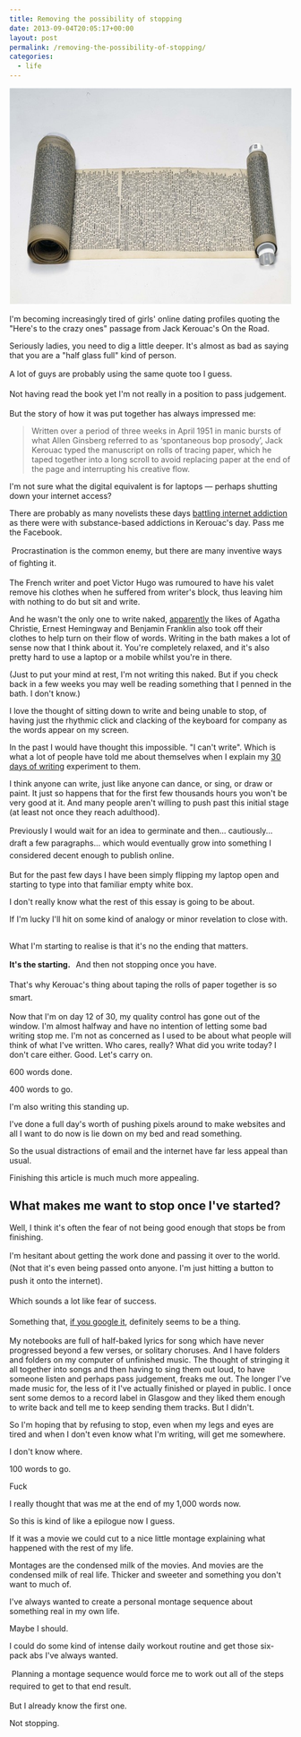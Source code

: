 ```yaml
---
title: Removing the possibility of stopping
date: 2013-09-04T20:05:17+00:00
layout: post
permalink: /removing-the-possibility-of-stopping/
categories:
  - life
---
```

<img src="/media/scroll.jpg" alt="" width="620" height="387" class="alignnone size-full wp-image-1762" />

I'm becoming increasingly tired of girls' online dating profiles quoting the "Here's to the crazy ones" passage from Jack Kerouac's On the Road.&nbsp;

Seriously ladies, you need to dig a little deeper. It's almost as bad as saying that you are a "half glass full" kind of person.&nbsp;

<span style="line-height: 1.6em;">A lot of guys are probably using the same quote too I guess.</span>

<span style="line-height: 1.6em;"></span><span style="line-height: 1.6em;">Not having read the book yet I'm not really in a position to pass judgement.&nbsp;</span>

But the story of how it was put together has always impressed me:&nbsp;</p>

<blockquote>Written over a period of three weeks in April 1951 in manic bursts of what Allen Ginsberg referred to as ‘spontaneous bop prosody’, Jack Kerouac typed the manuscript on rolls of tracing paper, which he taped together into a long scroll to avoid replacing paper at the end of the page and interrupting his creative flow.</blockquote>

I'm not sure what the digital equivalent is for laptops — perhaps shutting down your internet access?

There are probably as many novelists these days <a href="http://www.independent.co.uk/life-style/gadgets-and-tech/news/technology-how-writers-block-fatal-distractions-8114000.html">battling internet addiction</a> as there were with substance-based addictions in Kerouac's day. Pass me the Facebook.

&nbsp;<span style="line-height: 1.6em;">Procrastination is the common enemy, but there are many inventive ways of fighting it.&nbsp;</span>

The French writer and poet Victor Hugo was rumoured to have his valet remove his clothes when he suffered from writer's block, thus leaving him with nothing to do but sit and write.

And he wasn't the only one to write naked, <a href="http://www.lovelyish.com/2011/12/10/7-famous-writers-that-worked-in-the-nude/">apparently</a>&nbsp;the likes of Agatha Christie,&nbsp;Ernest Hemingway and&nbsp;Benjamin Franklin also took off their clothes to help turn on their flow of words. Writing in the bath makes a lot of sense now that I think about it. You're completely relaxed, and it's also pretty hard to use a laptop or a mobile whilst you're in there.

(Just to put your mind at rest, I'm not writing this naked. But if you check back in a few weeks you may well be reading something that I penned in the bath. I don't know.)

I love the thought of sitting down to write and being unable to stop, of having just the rhythmic click and clacking of the keyboard for company as the words appear on my screen.

In the past I would have thought this impossible. "I can't write". Which is what a lot of people have told me about themselves when I explain my<span>&nbsp;</span><a href="http://greig.cc/journal/2013/8/30-days-of-writing-x-teach-everything-you-know">30 days of writing</a><span>&nbsp;</span><span>experiment to them.&nbsp;</span>

I think anyone can write, just like anyone can dance, or sing, or draw or paint. It just so happens that for the first few thousands hours you won't be very good at it. And many people aren't willing to push past this initial stage (at least not once they reach adulthood). &nbsp;

<span style="line-height: 1.6em;">Previously I would wait for an idea to germinate and then... cautiously... draft a few paragraphs... which would eventually grow into something I considered decent enough to publish online.&nbsp;</span><br>

But for the past few days I have been simply flipping my laptop open and starting to type into that familiar empty white box.

I don't really know what the rest of this essay is going to be about.&nbsp;

If I'm lucky I'll hit on some kind of analogy or minor revelation to close with. &nbsp;

What I'm starting to realise is that it's no the ending that matters.

<strong>It's the starting.&nbsp; &nbsp;</strong><span style="line-height: 1.6em;">And then not stopping once you have.&nbsp;</span>

<span style="line-height: 1.6em;">That's why Kerouac's thing about taping the rolls of paper together is so smart.</span>

Now that I'm on day 12 of 30, my quality control has gone out of the window. I'm almost halfway and have no intention of letting some bad writing stop me. I'm not as concerned as I used to be about what people will think of what I've written. Who cares, really? What did you write today? I don't care either. Good. Let's carry on.

600 words done.

400 words to go.&nbsp;

I'm also writing this standing up.

I've done a full day's worth of pushing pixels around to make websites and all I want to do now is lie down on my bed and read something.

So the usual distractions of email and the internet have far less appeal than usual.

Finishing this article is much much more appealing.&nbsp;

<h2>What makes me want to stop once I've started?</h2>

Well, I think it's often the fear of not being good enough that stops be from finishing.

<span style="line-height: 1.6em;">I'm hesitant about getting the work done and passing it over to the world. (Not that it's even being passed onto anyone. I'm just hitting a button to push it onto the internet).</span><br>

Which sounds a lot like f<span style="line-height: 1.6em;">ear of success.</span>

<span style="line-height: 1.6em;">Something that, <a href="https://www.google.co.uk/search?q=fear+of+sucess&amp;oq=fear+of+sucess&amp;aqs=chrome..69i57j0l3.3124j0&amp;sourceid=chrome&amp;ie=UTF-8#q=fear+of+success&amp;spell=1">if you google it</a>, definitely seems to be a thing.</span><span style="line-height: 1.6em;"></span>

My notebooks are full of half-baked lyrics for song which have never progressed beyond a few verses, or solitary choruses. And I have folders and folders on my computer of unfinished music. The thought of stringing it all together into songs and then having to sing them out loud, to have someone listen and perhaps pass judgement, freaks me out. The longer I've made music for, the less of it I've actually finished or played in public. I once sent some demos to a record label in Glasgow and they liked them enough to write back and tell me to keep sending them tracks. But I didn't.&nbsp;

So I'm hoping that by refusing to stop, even when my legs and eyes are tired and when I don't even know what I'm writing, will get me somewhere.&nbsp;

I don't know where. &nbsp;

100 words to go.

Fuck

I really thought that was me at the end of my 1,000 words now.

So this is kind of like a&nbsp;<span>epilogue now I guess.</span>&nbsp;&nbsp;

If it was a movie we could cut to a nice little montage explaining what happened with the rest of my life.&nbsp;

Montages are the condensed milk of the movies. And movies are the condensed milk of real life. Thicker and sweeter and something you don't want to much of. &nbsp; &nbsp;

I've always wanted to create a personal montage sequence about something real in my own life.

Maybe I should.

I could do some kind of intense daily workout routine and get those six-pack abs I've always wanted.

&nbsp;<span style="line-height: 1.6em;">Planning a montage sequence would force me to work out all of the steps required to get to that end result.</span>

But I already know the first one.&nbsp;

Not stopping.
